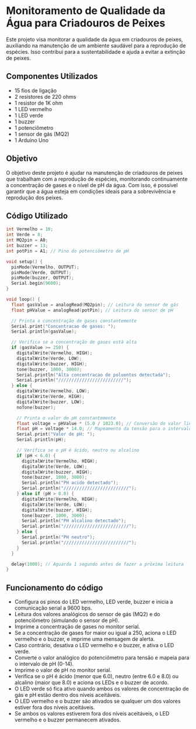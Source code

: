 # Monitoramento de Qualidade da Água para Criadouros de Peixes

Este projeto visa monitorar a qualidade da água em criadouros de peixes, auxiliando na manutenção de um ambiente saudável para a reprodução de espécies. Isso contribui para a sustentabilidade e ajuda a evitar a extinção de peixes.

## Componentes Utilizados

- 15 fios de ligação
- 2 resistores de 220 ohms
- 1 resistor de 1K ohm
- 1 LED vermelho
- 1 LED verde
- 1 buzzer
- 1 potenciômetro
- 1 sensor de gás (MQ2)
- 1 Arduino Uno

## Objetivo

O objetivo deste projeto é ajudar na manutenção de criadouros de peixes que trabalham com a reprodução de espécies, monitorando continuamente a concentração de gases e o nível de pH da água. Com isso, é possível garantir que a água esteja em condições ideais para a sobrevivência e reprodução dos peixes.

## Código Utilizado

```cpp
int Vermelho = 10;
int Verde = 8;
int MQ2pin = A0;
int buzzer = 13;
int potPin = A1; // Pino do potenciômetro de pH

void setup() {
  pinMode(Vermelho, OUTPUT);
  pinMode(Verde, OUTPUT);
  pinMode(buzzer, OUTPUT);
  Serial.begin(9600);
}

void loop() {
  float gasValue = analogRead(MQ2pin); // Leitura do sensor de gás
  float pHValue = analogRead(potPin); // Leitura do sensor de pH

  // Printa a concentração de gases constantemente
  Serial.print("Concentracao de gases: ");
  Serial.println(gasValue);

  // Verifica se a concentração de gases está alta
  if (gasValue >= 250) {
    digitalWrite(Vermelho, HIGH);
    digitalWrite(Verde, LOW);
    digitalWrite(buzzer, HIGH);
    tone(buzzer, 1000, 3000);
    Serial.println("Alta concentracao de poluentes detectada");
    Serial.println("/////////////////////////");
  } else {
    digitalWrite(Vermelho, LOW);
    digitalWrite(Verde, HIGH);
    digitalWrite(buzzer, LOW);
    noTone(buzzer);

    // Printa o valor de pH constantemente
    float voltage = pHValue * (5.0 / 1023.0); // Conversão do valor lido para tensão
    float pH = voltage * 14.0; // Mapeamento da tensão para o intervalo de pH (0-14)
    Serial.print("Valor de pH: ");
    Serial.println(pH);

    // Verifica se o pH é ácido, neutro ou alcalino
    if (pH < 6.0) {
      digitalWrite(Vermelho, HIGH);
      digitalWrite(Verde, LOW);
      digitalWrite(buzzer, HIGH);
      tone(buzzer, 1000, 3000);
      Serial.println("PH acido detectado");
      Serial.println("/////////////////////////");
    } else if (pH > 8.0) {
      digitalWrite(Vermelho, HIGH);
      digitalWrite(Verde, LOW);
      digitalWrite(buzzer, HIGH);
      tone(buzzer, 1000, 3000);
      Serial.println("PH alcalino detectado");
      Serial.println("/////////////////////////");
    } else {
      Serial.println("PH neutro");
      Serial.println("/////////////////////////");
    }
  }

  delay(1000); // Aguarda 1 segundo antes de fazer a próxima leitura
}
```

## Funcionamento do código

- Configura os pinos do LED vermelho, LED verde, buzzer e inicia a comunicação serial a 9600 bps.
- Leitura dos valores analógicos do sensor de gás (MQ2) e do potenciômetro (simulando o sensor de pH).
- Imprime a concentração de gases no monitor serial.
- Se a concentração de gases for maior ou igual a 250, aciona o LED vermelho e o buzzer, e imprime uma mensagem de alerta.
- Caso contrário, desativa o LED vermelho e o buzzer, e ativa o LED verde.
- Converte o valor analógico do potenciômetro para tensão e mapeia para o intervalo de pH (0-14).
- Imprime o valor de pH no monitor serial.
- Verifica se o pH é ácido (menor que 6.0), neutro (entre 6.0 e 8.0) ou alcalino (maior que 8.0) e aciona os LEDs e o buzzer de acordo.
- O LED verde só fica ativo quando ambos os valores de concentração de gás e pH estão dentro dos níveis aceitáveis.
- O LED vermelho e o buzzer são ativados se qualquer um dos valores estiver fora dos níveis aceitáveis.
- Se ambos os valores estiverem fora dos níveis aceitáveis, o LED vermelho e o buzzer permanecem ativados.


